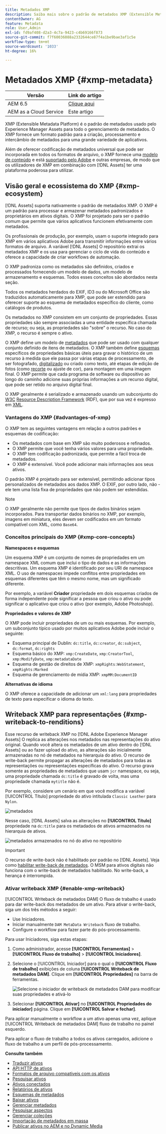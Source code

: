 ```yaml
---
title: Metadados XMP
description: Saiba mais sobre o padrão de metadados XMP (Extensible Metadata Platform) para gerenciamento de metadados. Ele é usado pelo Experience Manager como um formato padronizado para criação, processamento e intercâmbio de metadados.
contentOwner: AG
feature: Metadata
role: User,Admin
exl-id: fd9af408-d2a3-4c7a-9423-c4b69166f873
source-git-commit: f7f60036088a2332644ce87f4a1be9bae3af1c5e
workflow-type: tm+mt
source-wordcount: '1033'
ht-degree: 16%

---
```


# Metadados XMP {#xmp-metadata}

| Versão | Link do artigo |
| -------- | ---------------------------- |
| AEM 6.5 | [Clique aqui](https://experienceleague.adobe.com/docs/experience-manager-65/assets/administer/xmp-writeback.html) |
| AEM as a Cloud Service | Este artigo |

XMP (Extensible Metadata Platform) é o padrão de metadados usado pelo Experience Manager Assets para todo o gerenciamento de metadados. O XMP fornece um formato padrão para a criação, processamento e intercâmbio de metadados para uma grande variedade de aplicativos.

Além de oferecer codificação de metadados universal que pode ser incorporada em todos os formatos de arquivo, o XMP fornece uma [modelo de conteúdo](#xmp-core-concepts) e está [suportado pelo Adobe](#advantages-of-xmp) e outras empresas, de modo que os utilizadores de XMP em combinação com [!DNL Assets] ter uma plataforma poderosa para utilizar.

## Visão geral e ecossistema do XMP {#xmp-ecosystem}

[!DNL Assets] suporta nativamente o padrão de metadados XMP. O XMP é um padrão para processar e armazenar metadados padronizados e proprietários em ativos digitais. O XMP foi projetado para ser o padrão comum que permite que vários aplicativos funcionem efetivamente com metadados.

Os profissionais de produção, por exemplo, usam o suporte integrado para XMP em vários aplicativos Adobe para transmitir informações entre vários formatos de arquivo. A variável [!DNL Assets] O repositório extrai os metadados XMP e os usa para gerenciar o ciclo de vida do conteúdo e oferece a capacidade de criar workflows de automação.

O XMP padroniza como os metadados são definidos, criados e processados fornecendo um modelo de dados, um modelo de armazenamento e esquemas. Todos esses conceitos são abordados nesta seção.

Todos os metadados herdados do EXIF, ID3 ou do Microsoft Office são traduzidos automaticamente para XMP, que pode ser estendido para oferecer suporte ao esquema de metadados específico do cliente, como catálogos de produtos.

Os metadados no XMP consistem em um conjunto de propriedades. Essas propriedades são sempre associadas a uma entidade específica chamada de recurso; ou seja, as propriedades são &quot;sobre&quot; o recurso. No caso do XMP, o recurso é sempre o ativo.

O XMP define um modelo de [metadados](https://pt.wikipedia.org/wiki/Metadados) que pode ser usado com qualquer conjunto definido de itens de metadados. O XMP também define [esquemas](https://en.wikipedia.org/wiki/XML_schema) específicos de propriedades básicas úteis para gravar o histórico de um recurso à medida que ele passa por várias etapas de processamento, de ser fotografado, [digitalizado](https://pt.wikipedia.org/wiki/Digitalizador) ou criado como texto, até etapas de edição de fotos (como [recorte](https://en.wikipedia.org/wiki/Cropping_%28image%29) ou ajuste de cor), para montagem em uma imagem final. O XMP permite que cada programa de software ou dispositivo ao longo do caminho adicione suas próprias informações a um recurso digital, que pode ser retido no arquivo digital final.

O XMP geralmente é serializado e armazenado usando um subconjunto do [W3C](https://pt.wikipedia.org/wiki/World_Wide_Web_Consortium) [Resource Description Framework](https://pt.wikipedia.org/wiki/Resource_Description_Framework) (RDF), que por sua vez é expresso em [XML](https://pt.wikipedia.org/wiki/XML).

### Vantagens do XMP {#advantages-of-xmp}

O XMP tem as seguintes vantagens em relação a outros padrões e esquemas de codificação:

* Os metadados com base em XMP são muito poderosos e refinados.
* O XMP permite que você tenha vários valores para uma propriedade.
* O XMP tem codificação padronizada, que permite a fácil troca de metadados.
* O XMP é extensível. Você pode adicionar mais informações aos seus ativos.

O padrão XMP é projetado para ser extensível, permitindo adicionar tipos personalizados de metadados aos dados XMP. O EXIF, por outro lado, não - ele tem uma lista fixa de propriedades que não podem ser estendidas.

>[!NOTE]
>
>O XMP geralmente não permite que tipos de dados binários sejam incorporados. Para transportar dados binários no XMP, por exemplo, imagens em miniatura, eles devem ser codificados em um formato compatível com XML, como `Base64`.

### Conceitos principais do XMP {#xmp-core-concepts}

**Namespaces e esquemas**

Um esquema XMP é um conjunto de nomes de propriedades em um namespace XML comum que inclui o tipo de dados e as informações descritivas. Um esquema XMP é identificado por seu URI de namespace XML. O uso de namespaces impede conflitos entre propriedades em esquemas diferentes que têm o mesmo nome, mas um significado diferente.

Por exemplo, a variável **Criador** propriedade em dois esquemas criados de forma independente pode significar a pessoa que criou o ativo ou pode significar o aplicativo que criou o ativo (por exemplo, Adobe Photoshop).

**Propriedades e valores de XMP**

O XMP pode incluir propriedades de um ou mais esquemas. Por exemplo, um subconjunto típico usado por muitos aplicativos Adobe pode incluir o seguinte:

* Esquema principal de Dublin: `dc:title`, `dc:creator`, `dc:subject`, `dc:format`, `dc:rights`
* Esquema básico do XMP: `xmp:CreateDate`, `xmp:CreatorTool`, `xmp:ModifyDate`, `xmp:metadataDate`
* Esquema de gestão de direitos de XMP: `xmpRights:WebStatement`, `xmpRights:Marked`
* Esquema de gerenciamento de mídia XMP: `xmpMM:DocumentID`

**Alternativas de idioma**

O XMP oferece a capacidade de adicionar um `xml:lang` para propriedades de texto para especificar o idioma do texto.

## Writeback XMP para representações {#xmp-writeback-to-renditions}

Esse recurso de writeback XMP no [!DNL Adobe Experience Manager Assets] O replica as alterações nos metadados nas representações do ativo original.
Quando você altera os metadados de um ativo dentro do [!DNL Assets] ou ao fazer upload do ativo, as alterações são inicialmente armazenadas no nó de metadados na hierarquia do ativo. O recurso de write-back permite propagar as alterações de metadados para todas as representações ou representações específicas do ativo. O recurso grava somente as propriedades de metadados que usam `jcr` namespace, ou seja, uma propriedade chamada `dc:title` é gravado de volta, mas uma propriedade chamada `mytitle` não é.

Por exemplo, considere um cenário em que você modifica a variável [!UICONTROL Título] propriedade do ativo intitulada `Classic Leather` para `Nylon`.

![metadados](assets/metadata.png)

Nesse caso, [!DNL Assets] salva as alterações no **[!UICONTROL Título]** propriedade na `dc:title` para os metadados de ativos armazenados na hierarquia de ativos.

![metadados armazenados no nó do ativo no repositório](assets/metadata_stored.png)

>[!IMPORTANT]
>
>O recurso de write-back não é habilitado por padrão no [!DNL Assets]. Veja como [habilitar write-back de metadados](#enable-xmp-writeback). O MSM para ativos digitais não funciona com o write-back de metadados habilitado. No write-back, a herança é interrompida.

### Ativar writeback XMP {#enable-xmp-writeback}

[!UICONTROL Writeback de metadados DAM] O fluxo de trabalho é usado para dar write-back dos metadados de um ativo. Para ativar o write-back, siga um dos três métodos a seguir:

* Use Iniciadores.
* Iniciar manualmente `DAM MetaData Writeback` fluxo de trabalho.
* Configure o workflow para fazer parte do pós-processamento.

Para usar Iniciadores, siga estas etapas:

1. Como administrador, acesse **[!UICONTROL Ferramentas]** > **[!UICONTROL Fluxo de trabalho]** > **[!UICONTROL Iniciadores]**.
1. Selecione o [!UICONTROL Iniciador] para o qual o **[!UICONTROL Fluxo de trabalho]** exibições de coluna **[!UICONTROL Writeback de metadados DAM]**. Clique em **[!UICONTROL Propriedades]** na barra de ferramentas.

   ![Selecione o iniciador de writeback de metadados DAM para modificar suas propriedades e ativá-lo](assets/launcher-properties-metadata-writeback1.png)

1. Selecionar **[!UICONTROL Ativar]** no **[!UICONTROL Propriedades do iniciador]** página. Clique em **[!UICONTROL Salvar e fechar]**.

Para aplicar manualmente o workflow a um ativo apenas uma vez, aplique [!UICONTROL Writeback de metadados DAM] fluxo de trabalho no painel esquerdo.

Para aplicar o fluxo de trabalho a todos os ativos carregados, adicione o fluxo de trabalho a um perfil de pós-processamento.

<!-- Commenting for now. Need to document how to enable metadata writeback. See CQDOC-17254.

### Enable XMP writeback {#enable-xmp-writeback}

To enable the metadata changes to be propagated to the renditions of the asset when uploading it, modify the **[!UICONTROL Adobe CQ DAM Rendition Maker]** configuration in Configuration Manager.

1. To open Configuration Manager, access `https://[aem_server]:[port]/system/console/configMgr`.
1. Open the **[!UICONTROL Adobe CQ DAM Rendition Maker]** configuration.
1. Select the **[!UICONTROL Propagate XMP]** option, and then save the changes.

### Enable XMP write-back for specific renditions {#enable-xmp-writeback-for-specific-renditions}

To let the XMP write-back feature propagate metadata changes to select renditions, specify these renditions to the [!UICONTROL XMP Writeback Process] workflow step of DAM Metadata WriteBack workflow. By default, this step is configured with the original rendition.

For the XMP write-back feature to propagate metadata to the rendition thumbnails 140.100.png and 319.319.png, perform these steps.

1. Select the Experience Manager logo, and then navigate to **[!UICONTROL Tools]** &gt; **[!UICONTROL Workflow]** &gt; **[!UICONTROL Models]**.
1. From the Models page, open the **[!UICONTROL DAM Metadata Writeback]** workflow model.
1. In the **[!UICONTROL DAM Metadata Writeback]** properties page, open the **[!UICONTROL XMP Writeback Process]** step.
1. In the **[!UICONTROL Step Properties]** dialog box, select the **[!UICONTROL Process]** tab.
1. In the **[!UICONTROL Arguments]** box, add `rendition:cq5dam.thumbnail.140.100.png,rendition:cq5dam.thumbnail.319.319.png`, and then select **[!UICONTROL OK]**.

   ![step_properties](assets/step_properties.png)

1. Save the changes.
1. To regenerate the Pyramid TIFF (PTIFF) renditions for Dynamic Media images with the new attributes, add the **[!UICONTROL Dynamic Media Process Image Assets]** step to the DAM Metadata write-back workflow. PTIFF renditions are only created and stored locally in a Dynamic Media Hybrid implementation.

1. Save the workflow.

The metadata changes are propagated to the renditions renditions thumbnail.140.100.png and thumbnail.319.319.png of the asset, and not the others.
-->

**Consulte também**

* [Traduzir ativos](translate-assets.md)
* [API HTTP de ativos](mac-api-assets.md)
* [Formatos de arquivo compatíveis com os ativos](file-format-support.md)
* [Pesquisar ativos](search-assets.md)
* [Ativos conectados](use-assets-across-connected-assets-instances.md)
* [Relatórios de ativos](asset-reports.md)
* [Esquemas de metadados](metadata-schemas.md)
* [Baixar ativos](download-assets-from-aem.md)
* [Gerenciar metadados](manage-metadata.md)
* [Pesquisar aspectos](search-facets.md)
* [Gerenciar coleções](manage-collections.md)
* [Importação de metadados em massa](metadata-import-export.md)
* [Publicar ativos no AEM e no Dynamic Media](/help/assets/publish-assets-to-aem-and-dm.md)
